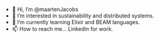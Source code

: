- 👋 Hi, I’m @maartenJacobs
- 👀 I’m interested in sustainability and distributed systems.
- 🌱 I’m currently learning Elixir and BEAM languages.
- 📫 How to reach me... Linkedin for work. 
